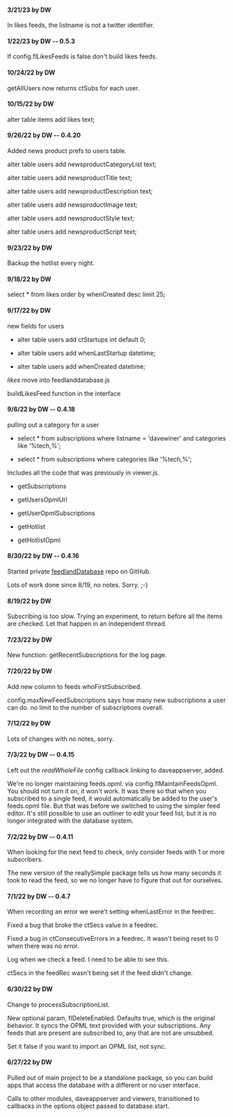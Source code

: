 #### 3/21/23 by DW

In likes feeds, the listname is not a twitter identifier.

#### 1/22/23 by DW -- 0.5.3

If config.flLikesFeeds is false don't build likes feeds.

#### 10/24/22 by DW

getAllUsers now returns ctSubs for each user.

#### 10/15/22 by DW

alter table items add likes text;

#### 9/26/22 by DW -- 0.4.20

Added news product prefs to users table.

alter table users add newsproductCategoryList text;

alter table users add newsproductTitle text;

alter table users add newsproductDescription text;

alter table users add newsproductImage text;

alter table users add newsproductStyle text;

alter table users add newsproductScript text;

#### 9/23/22 by DW

Backup the hotlist every night. 

#### 9/18/22 by DW

select * from likes order by whenCreated desc limit 25;

#### 9/17/22 by DW

new fields for users

* alter table users add ctStartups int default 0;

* alter table users add whenLastStartup datetime;

* alter table users add whenCreated datetime;

<i>likes</i> move into feedlanddatabase.js

buildLikesFeed function in the interface

#### 9/6/22 by DW -- 0.4.18

pulling out a category for a user

* select * from subscriptions where listname = 'davewiner' and categories like '%tech,%';

* select * from subscriptions where categories like '%tech,%';

Includes all the code that was previously in viewer.js.

* getSubscriptions

* getUsersOpmlUrl

* getUserOpmlSubscriptions

* getHotlist

* getHotlistOpml

#### 8/30/22 by DW -- 0.4.16

Started private <a href="https://github.com/scripting/feedlandDatabase">feedlandDatabase</a> repo on GitHub.

Lots of work done since 8/19, no notes. Sorry. ;-)

#### 8/19/22 by DW

Subscribing is too slow. Trying an experiment, to return before all the items are checked. Let that happen in an independent thread.

#### 7/23/22 by DW

New function: getRecentSubscriptions for the log page.

#### 7/20/22 by DW

Add new column to feeds whoFirstSubscribed.

config.maxNewFeedSubscriptions says how many new subscriptions a user can do. no limit to the number of subscriptions overall.

#### 7/12/22 by DW

Lots of changes with no notes, sorry.

#### 7/3/22 by DW -- 0.4.15

Left out the <i>readWholeFile</i> config callback linking to daveappserver, added. 

We're no longer maintaining feeds.opml. via config.flMaintainFeedsOpml. You should not turn it on, it won't work. It was there so that when you subscribed to a single feed, it would automatically be added to the user's feeds.opml file. But that was before we switched to using the simpler feed editor. It's still possible to use an outliner to edit your feed list, but it is no longer integrated with the database system. 

#### 7/2/22 by DW -- 0.4.11

When looking for the next feed to check, only consider feeds with 1 or more subscribers.

The new version of the reallySimple package tells us how many seconds it took to read the feed, so we no longer have to figure that out for ourselves. 

#### 7/1/22 by DW -- 0.4.7

When recording an error we were't setting whenLastError in the feedrec.

Fixed a bug that broke the ctSecs value in a feedrec.

Fixed a bug in ctConsecutiveErrors in a feedrec. It wasn't being reset to 0 when there was no error.

Log when we check a feed. I need to be able to see this.

ctSecs in the feedRec wasn't being set if the feed didn't change. 

#### 6/30/22 by DW

Change to processSubscriptionList.

New optional param, flDeleteEnabled. Defaults true, which is the original behavior. It syncs the OPML text provided with your subscriptions. Any feeds that are present are subscribed to, any that are not are unsubbed. 

Set it false if you want to import an OPML list, not sync.

#### 6/27/22 by DW

Pulled out of main project to be a standalone package, so you can build apps that access the database with a different or no user interface.

Calls to other modules, daveappserver and viewers, transitioned to callbacks in the options object passed to database.start.


